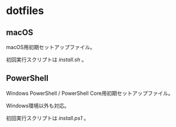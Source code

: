 ﻿# dotfiles

## macOS

macOS用初期セットアップファイル。

初回実行スクリプトは _install.sh_ 。

## PowerShell

Windows PowerShell / PowerShell Core用初期セットアップファイル。

Windows環境以外も対応。

初回実行スクリプトは _install.ps1_ 。
